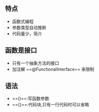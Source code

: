## 特点
- 函数式编程
- 参数类型自动推断
- 代码量少，简介

## 函数是接口
- 只有一个抽象方法的接口
- 加注解 ==@FunctionalInterface== 来限制

## 语法
- ==()==:写函数参数
- =={}==:代码块,只有一行代码时可以省略
 
